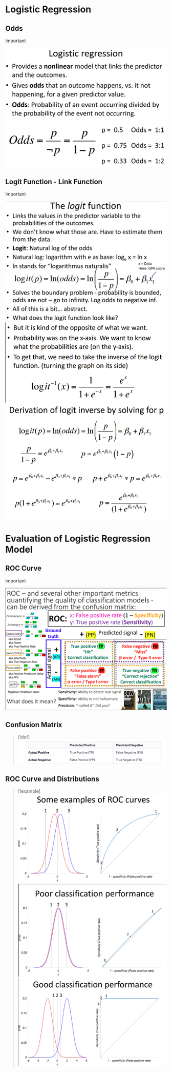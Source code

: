 # Logistic Regression
## Odds
> [!important]
> ![](Classification.assets/image-20231217151509848.png)




## Logit Function - Link Function
> [!important]
> ![](Classification.assets/image-20231217151531511.png)![](Classification.assets/image-20231217151646970.png)![](Classification.assets/image-20231217151651841.png)


# Evaluation of Logistic Regression Model
## ROC Curve
> [!important]
> ![](Classification.assets/image-20231217152218302.png)


## Confusion Matrix 
> [!def]
> ![](Classification.assets/image-20231217153052875.png)





## ROC Curve and Distributions
> [!example]
> ![](Classification.assets/image-20231217152818036.png)![](Classification.assets/image-20231217152825099.png)![](Classification.assets/image-20231217152831821.png)






